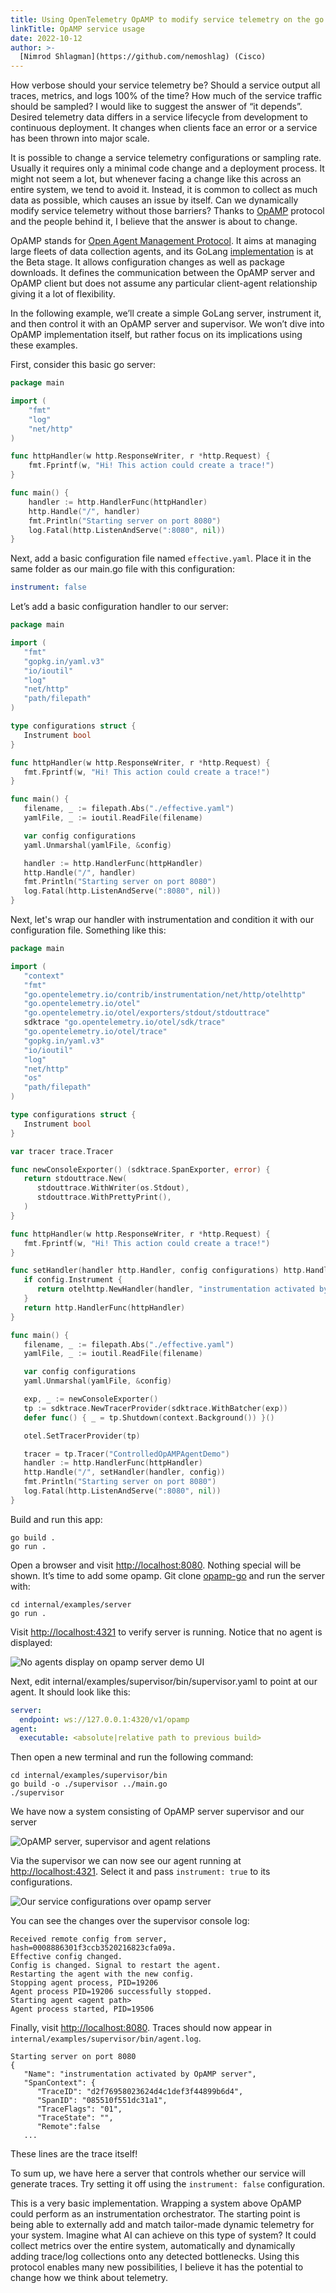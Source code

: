 ```yaml
---
title: Using OpenTelemetry OpAMP to modify service telemetry on the go
linkTitle: OpAMP service usage
date: 2022-10-12
author: >-
  [Nimrod Shlagman](https://github.com/nemoshlag) (Cisco)
---
```


How verbose should your service telemetry be? Should a service output all
traces, metrics, and logs 100% of the time? How much of the service traffic
should be sampled? I would like to suggest the answer of “it depends”. Desired
telemetry data differs in a service lifecycle from development to continuous
deployment. It changes when clients face an error or a service has been thrown
into major scale.

It is possible to change a service telemetry configurations or sampling rate.
Usually it requires only a minimal code change and a deployment process. It
might not seem a lot, but whenever facing a change like this across an entire
system, we tend to avoid it. Instead, it is common to collect as much data as
possible, which causes an issue by itself. Can we dynamically modify service
telemetry without those barriers? Thanks to
[OpAMP](https://github.com/open-telemetry/opamp-go) protocol and the people
behind it, I believe that the answer is about to change.

OpAMP stands for
[Open Agent Management Protocol](https://github.com/open-telemetry/opamp-spec/blob/main/specification.md).
It aims at managing large fleets of data collection agents, and its GoLang
[implementation](https://github.com/open-telemetry/opamp-go/) is at the Beta
stage. It allows configuration changes as well as package downloads. It defines
the communication between the OpAMP server and OpAMP client but does not assume
any particular client-agent relationship giving it a lot of flexibility.

In the following example, we’ll create a simple GoLang server, instrument it,
and then control it with an OpAMP server and supervisor. We won’t dive into
OpAMP implementation itself, but rather focus on its implications using these
examples.

First, consider this basic go server:

```go
package main

import (
	"fmt"
	"log"
	"net/http"
)

func httpHandler(w http.ResponseWriter, r *http.Request) {
	fmt.Fprintf(w, "Hi! This action could create a trace!")
}

func main() {
	handler := http.HandlerFunc(httpHandler)
	http.Handle("/", handler)
	fmt.Println("Starting server on port 8080")
	log.Fatal(http.ListenAndServe(":8080", nil))
}
```

Next, add a basic configuration file named `effective.yaml`. Place it in the
same folder as our main.go file with this configuration:

```yaml
instrument: false
```

Let’s add a basic configuration handler to our server:

```go
package main

import (
   "fmt"
   "gopkg.in/yaml.v3"
   "io/ioutil"
   "log"
   "net/http"
   "path/filepath"
)

type configurations struct {
   Instrument bool
}

func httpHandler(w http.ResponseWriter, r *http.Request) {
   fmt.Fprintf(w, "Hi! This action could create a trace!")
}

func main() {
   filename, _ := filepath.Abs("./effective.yaml")
   yamlFile, _ := ioutil.ReadFile(filename)

   var config configurations
   yaml.Unmarshal(yamlFile, &config)

   handler := http.HandlerFunc(httpHandler)
   http.Handle("/", handler)
   fmt.Println("Starting server on port 8080")
   log.Fatal(http.ListenAndServe(":8080", nil))
}
```

Next, let's wrap our handler with instrumentation and condition it with our
configuration file. Something like this:

```go
package main

import (
   "context"
   "fmt"
   "go.opentelemetry.io/contrib/instrumentation/net/http/otelhttp"
   "go.opentelemetry.io/otel"
   "go.opentelemetry.io/otel/exporters/stdout/stdouttrace"
   sdktrace "go.opentelemetry.io/otel/sdk/trace"
   "go.opentelemetry.io/otel/trace"
   "gopkg.in/yaml.v3"
   "io/ioutil"
   "log"
   "net/http"
   "os"
   "path/filepath"
)

type configurations struct {
   Instrument bool
}

var tracer trace.Tracer

func newConsoleExporter() (sdktrace.SpanExporter, error) {
   return stdouttrace.New(
      stdouttrace.WithWriter(os.Stdout),
      stdouttrace.WithPrettyPrint(),
   )
}

func httpHandler(w http.ResponseWriter, r *http.Request) {
   fmt.Fprintf(w, "Hi! This action could create a trace!")
}

func setHandler(handler http.Handler, config configurations) http.Handler {
   if config.Instrument {
      return otelhttp.NewHandler(handler, "instrumentation activated by OpAMP")
   }
   return http.HandlerFunc(httpHandler)
}

func main() {
   filename, _ := filepath.Abs("./effective.yaml")
   yamlFile, _ := ioutil.ReadFile(filename)

   var config configurations
   yaml.Unmarshal(yamlFile, &config)

   exp, _ := newConsoleExporter()
   tp := sdktrace.NewTracerProvider(sdktrace.WithBatcher(exp))
   defer func() { _ = tp.Shutdown(context.Background()) }()

   otel.SetTracerProvider(tp)

   tracer = tp.Tracer("ControlledOpAMPAgentDemo")
   handler := http.HandlerFunc(httpHandler)
   http.Handle("/", setHandler(handler, config))
   fmt.Println("Starting server on port 8080")
   log.Fatal(http.ListenAndServe(":8080", nil))
}
```

Build and run this app:

```shell
go build .
go run .
```

Open a browser and visit <http://localhost:8080>. Nothing special will be shown.
It’s time to add some opamp. Git clone
[opamp-go](https://github.com/open-telemetry/opamp-go) and run the server with:

```shell
cd internal/examples/server
go run .
```

Visit <http://localhost:4321> to verify server is running. Notice that no agent
is displayed:

![No agents display on opamp server demo UI](opamp_server_no_agents.png)

Next, edit internal/examples/supervisor/bin/supervisor.yaml to point at our
agent. It should look like this:

```yaml
server:
  endpoint: ws://127.0.0.1:4320/v1/opamp
agent:
  executable: <absolute|relative path to previous build>
```

Then open a new terminal and run the following command:

```shell
cd internal/examples/supervisor/bin
go build -o ./supervisor ../main.go
./supervisor
```

We have now a system consisting of OpAMP server supervisor and our server

![OpAMP server, supervisor and agent relations](opamp_server_supervisor_agent_relations.png)

Via the supervisor we can now see our agent running at <http://localhost:4321>.
Select it and pass `instrument: true` to its configurations.

![Our service configurations over opamp server](opamp_server_agent_config.png)

You can see the changes over the supervisor console log:

```console
Received remote config from server, hash=0008886301f3ccb3520216823cfa09a.
Effective config changed.
Config is changed. Signal to restart the agent.
Restarting the agent with the new config.
Stopping agent process, PID=19206
Agent process PID=19206 successfully stopped.
Starting agent <agent path>
Agent process started, PID=19506
```

Finally, visit <http://localhost:8080>. Traces should now appear in
`internal/examples/supervisor/bin/agent.log`.

```text
Starting server on port 8080
{
   "Name": "instrumentation activated by OpAMP server",
   "SpanContext": {
      "TraceID": "d2f76958023624d4c1def3f44899b6d4",
      "SpanID": "085510f551dc31a1",
      "TraceFlags": "01",
      "TraceState": "",
      "Remote":false
   ...
```

These lines are the trace itself!

To sum up, we have here a server that controls whether our service will generate
traces. Try setting it off using the `instrument: false` configuration.

This is a very basic implementation. Wrapping a system above OpAMP could perform
as an instrumentation orchestrator. The starting point is being able to
externally add and match tailor-made dynamic telemetry for your system. Imagine
what AI can achieve on this type of system? It could collect metrics over the
entire system, automatically and dynamically adding trace/log collections onto
any detected bottlenecks. Using this protocol enables many new possibilities, I
believe it has the potential to change how we think about telemetry.
